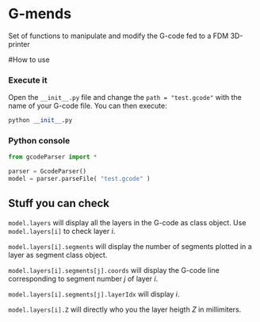 # G-mends
Set of functions to manipulate and modify the G-code fed to a FDM 3D-printer

#How to use

### Execute it

Open the `__init__.py` file and change the `path = "test.gcode"` with the name of your G-code file. You can then execute:

```python
python __init__.py
```

### Python console

```python
from gcodeParser import *

parser = GcodeParser()
model = parser.parseFile( "test.gcode" )
```

## Stuff you can check

`model.layers` will display all the layers in the G-code as class object.
Use `model.layers[i]` to check layer _i_.

`model.layers[i].segments` will display the number of segments plotted in a layer as segment class object.

`model.layers[i].segments[j].coords` will display the G-code line corresponding to segment number _j_ of layer _i_.

`model.layers[i].segments[j].layerIdx` will display _i_.

`model.layers[i].Z` will directly who you the layer heigth _Z_ in millimiters.







